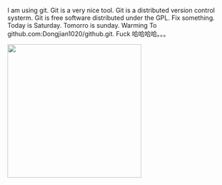 I am using git.
Git is a very nice tool. 
Git is a distributed version control systerm.
Git is free software distributed under the GPL.
Fix something.
Today is Saturday.
Tomorro is sunday.
Warming To github.com:Dongjian1020/github.git.
Fuck 哈哈哈哈。。。

<img src="https://raw.githubusercontent.com/mortenjust/androidtool-mac/master/Demos/plugging%20in.gif" width=300>
